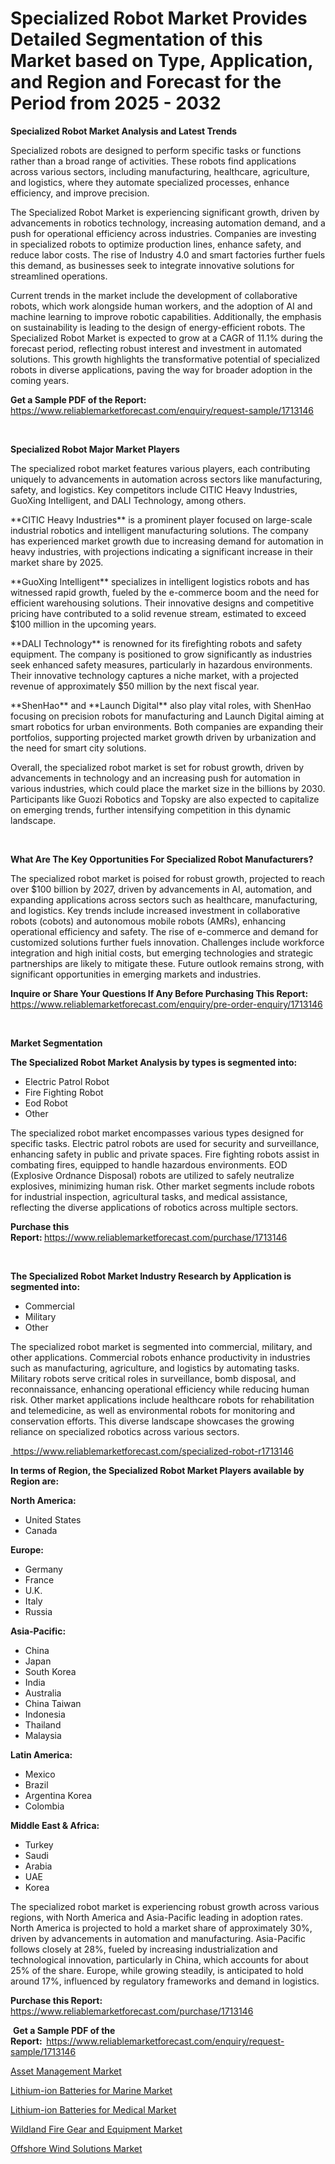 <p><h1>Specialized Robot Market Provides Detailed Segmentation of this Market based on Type, Application, and Region and Forecast for the Period from 2025 - 2032</h1></p><p><strong>Specialized Robot Market Analysis and Latest Trends</strong></p>
<p><p>Specialized robots are designed to perform specific tasks or functions rather than a broad range of activities. These robots find applications across various sectors, including manufacturing, healthcare, agriculture, and logistics, where they automate specialized processes, enhance efficiency, and improve precision.</p><p>The Specialized Robot Market is experiencing significant growth, driven by advancements in robotics technology, increasing automation demand, and a push for operational efficiency across industries. Companies are investing in specialized robots to optimize production lines, enhance safety, and reduce labor costs. The rise of Industry 4.0 and smart factories further fuels this demand, as businesses seek to integrate innovative solutions for streamlined operations.</p><p>Current trends in the market include the development of collaborative robots, which work alongside human workers, and the adoption of AI and machine learning to improve robotic capabilities. Additionally, the emphasis on sustainability is leading to the design of energy-efficient robots. The Specialized Robot Market is expected to grow at a CAGR of 11.1% during the forecast period, reflecting robust interest and investment in automated solutions. This growth highlights the transformative potential of specialized robots in diverse applications, paving the way for broader adoption in the coming years.</p></p>
<p><strong>Get a Sample PDF of the Report:&nbsp;</strong> <a href="https://www.reliablemarketforecast.com/enquiry/request-sample/1713146?utm_campaign=1874&utm_medium=2&utm_source=Github&utm_content=ia&utm_term=11012025&utm_id=specialized-robot">https://www.reliablemarketforecast.com/enquiry/request-sample/1713146</a></p>
<p>&nbsp;</p>
<p><strong>Specialized Robot Major Market Players</strong></p>
<p><p>The specialized robot market features various players, each contributing uniquely to advancements in automation across sectors like manufacturing, safety, and logistics. Key competitors include CITIC Heavy Industries, GuoXing Intelligent, and DALI Technology, among others.</p><p>**CITIC Heavy Industries** is a prominent player focused on large-scale industrial robotics and intelligent manufacturing solutions. The company has experienced market growth due to increasing demand for automation in heavy industries, with projections indicating a significant increase in their market share by 2025.</p><p>**GuoXing Intelligent** specializes in intelligent logistics robots and has witnessed rapid growth, fueled by the e-commerce boom and the need for efficient warehousing solutions. Their innovative designs and competitive pricing have contributed to a solid revenue stream, estimated to exceed $100 million in the upcoming years.</p><p>**DALI Technology** is renowned for its firefighting robots and safety equipment. The company is positioned to grow significantly as industries seek enhanced safety measures, particularly in hazardous environments. Their innovative technology captures a niche market, with a projected revenue of approximately $50 million by the next fiscal year.</p><p>**ShenHao** and **Launch Digital** also play vital roles, with ShenHao focusing on precision robots for manufacturing and Launch Digital aiming at smart robotics for urban environments. Both companies are expanding their portfolios, supporting projected market growth driven by urbanization and the need for smart city solutions.</p><p>Overall, the specialized robot market is set for robust growth, driven by advancements in technology and an increasing push for automation in various industries, which could place the market size in the billions by 2030. Participants like Guozi Robotics and Topsky are also expected to capitalize on emerging trends, further intensifying competition in this dynamic landscape.</p></p>
<p>&nbsp;</p>
<p><strong>What Are The Key Opportunities For Specialized Robot Manufacturers?</strong></p>
<p><p>The specialized robot market is poised for robust growth, projected to reach over $100 billion by 2027, driven by advancements in AI, automation, and expanding applications across sectors such as healthcare, manufacturing, and logistics. Key trends include increased investment in collaborative robots (cobots) and autonomous mobile robots (AMRs), enhancing operational efficiency and safety. The rise of e-commerce and demand for customized solutions further fuels innovation. Challenges include workforce integration and high initial costs, but emerging technologies and strategic partnerships are likely to mitigate these. Future outlook remains strong, with significant opportunities in emerging markets and industries.</p></p>
<p><strong>Inquire or Share Your Questions If Any Before Purchasing This Report:</strong> <a href="https://www.reliablemarketforecast.com/enquiry/pre-order-enquiry/1713146?utm_campaign=1874&utm_medium=2&utm_source=Github&utm_content=ia&utm_term=11012025&utm_id=specialized-robot">https://www.reliablemarketforecast.com/enquiry/pre-order-enquiry/1713146</a></p>
<p>&nbsp;</p>
<p><strong>Market Segmentation</strong></p>
<p><strong>The Specialized Robot Market Analysis by types is segmented into:</strong></p>
<p><ul><li>Electric Patrol Robot</li><li>Fire Fighting Robot</li><li>Eod Robot</li><li>Other</li></ul></p>
<p><p>The specialized robot market encompasses various types designed for specific tasks. Electric patrol robots are used for security and surveillance, enhancing safety in public and private spaces. Fire fighting robots assist in combating fires, equipped to handle hazardous environments. EOD (Explosive Ordnance Disposal) robots are utilized to safely neutralize explosives, minimizing human risk. Other market segments include robots for industrial inspection, agricultural tasks, and medical assistance, reflecting the diverse applications of robotics across multiple sectors.</p></p>
<p><strong>Purchase this Report:&nbsp;</strong><a href="https://www.reliablemarketforecast.com/purchase/1713146?utm_campaign=1874&utm_medium=2&utm_source=Github&utm_content=ia&utm_term=11012025&utm_id=specialized-robot">https://www.reliablemarketforecast.com/purchase/1713146</a></p>
<p>&nbsp;</p>
<p><strong>The Specialized Robot Market Industry Research by Application is segmented into:</strong></p>
<p><ul><li>Commercial</li><li>Military</li><li>Other</li></ul></p>
<p><p>The specialized robot market is segmented into commercial, military, and other applications. Commercial robots enhance productivity in industries such as manufacturing, agriculture, and logistics by automating tasks. Military robots serve critical roles in surveillance, bomb disposal, and reconnaissance, enhancing operational efficiency while reducing human risk. Other market applications include healthcare robots for rehabilitation and telemedicine, as well as environmental robots for monitoring and conservation efforts. This diverse landscape showcases the growing reliance on specialized robotics across various sectors.</p></p>
<p><a href="https://www.reliablemarketforecast.com/specialized-robot-r1713146?utm_campaign=1874&utm_medium=2&utm_source=Github&utm_content=ia&utm_term=11012025&utm_id=specialized-robot">&nbsp;https://www.reliablemarketforecast.com/specialized-robot-r1713146</a></p>
<p><strong>In terms of Region, the Specialized Robot Market Players available by Region are:</strong></p>
<p>
    <p> <strong> North America: </strong>
        <ul>
            <li>United States</li>
            <li>Canada</li>
        </ul>
        </p> 
    <p> <strong> Europe: </strong>
        <ul>
            <li>Germany</li>
            <li>France</li>
            <li>U.K.</li>
            <li>Italy</li>
            <li>Russia</li>
        </ul>
        </p> 
    <p> <strong> Asia-Pacific: </strong>
        <ul>
            <li>China</li>
            <li>Japan</li>
            <li>South Korea</li>
            <li>India</li>
            <li>Australia</li>
            <li>China Taiwan</li>
            <li>Indonesia</li>
            <li>Thailand</li>
            <li>Malaysia</li>
        </ul>
        </p> 
    <p> <strong> Latin America: </strong>
        <ul>
            <li>Mexico</li>
            <li>Brazil</li>
            <li>Argentina Korea</li>
            <li>Colombia</li>
        </ul>
        </p> 
    <p> <strong> Middle East & Africa: </strong>
        <ul>
            <li>Turkey</li>
            <li>Saudi</li>
            <li>Arabia</li>
            <li>UAE</li>
            <li>Korea</li>
        </ul>
    </p>
    </p>
<p><p>The specialized robot market is experiencing robust growth across various regions, with North America and Asia-Pacific leading in adoption rates. North America is projected to hold a market share of approximately 30%, driven by advancements in automation and manufacturing. Asia-Pacific follows closely at 28%, fueled by increasing industrialization and technological innovation, particularly in China, which accounts for about 25% of the share. Europe, while growing steadily, is anticipated to hold around 17%, influenced by regulatory frameworks and demand in logistics.</p></p>
<p><strong>Purchase this Report: </strong><a href="https://www.reliablemarketforecast.com/purchase/1713146?utm_campaign=1874&utm_medium=2&utm_source=Github&utm_content=ia&utm_term=11012025&utm_id=specialized-robot">https://www.reliablemarketforecast.com/purchase/1713146</a></p>
<p>&nbsp;<strong>Get a Sample PDF of the Report:&nbsp;&nbsp;</strong><a href="https://www.reliablemarketforecast.com/enquiry/request-sample/1713146?utm_campaign=1874&utm_medium=2&utm_source=Github&utm_content=ia&utm_term=11012025&utm_id=specialized-robot">https://www.reliablemarketforecast.com/enquiry/request-sample/1713146</a></p>
<p><strong></strong></p>
<p><p><a href="https://www.linkedin.com/pulse/in-depth-asset-management-market-report-size-share-growth-potential-ce7df?utm_campaign=1874&utm_medium=2&utm_source=Github&utm_content=ia&utm_term=11012025&utm_id=specialized-robot">Asset Management Market</a></p><p><a href="https://www.linkedin.com/pulse/lithium-ion-batteries-marine-market-outlook-2025-2032-trends-9dslf?utm_campaign=1874&utm_medium=2&utm_source=Github&utm_content=ia&utm_term=11012025&utm_id=specialized-robot">Lithium-ion Batteries for Marine Market</a></p><p><a href="https://www.linkedin.com/pulse/lithium-ion-batteries-medical-market-forecast-insights-growth-o0rlf?utm_campaign=1874&utm_medium=2&utm_source=Github&utm_content=ia&utm_term=11012025&utm_id=specialized-robot">Lithium-ion Batteries for Medical Market</a></p><p><a href="https://www.linkedin.com/pulse/global-wildland-fire-gear-equipment-market-insights-size-share-t7fbf?utm_campaign=1874&utm_medium=2&utm_source=Github&utm_content=ia&utm_term=11012025&utm_id=specialized-robot">Wildland Fire Gear and Equipment Market</a></p><p><a href="https://www.linkedin.com/pulse/global-offshore-wind-solutions-market-size-2025-2032-insights-ffhkf?utm_campaign=1874&utm_medium=2&utm_source=Github&utm_content=ia&utm_term=11012025&utm_id=specialized-robot">Offshore Wind Solutions Market</a></p></p>